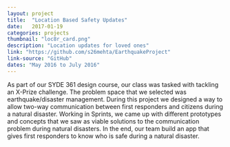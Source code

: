 ```yaml
---
layout: project
title:  "Location Based Safety Updates"
date:   2017-01-19
categories: projects
thumbnail: "loc8r_card.png"
description: "Location updates for loved ones"
link: "https://github.com/s26mehta/EarthquakeProject"
link-source: "GitHub"
dates: "May 2016 to July 2016"
---
```


As part of our SYDE 361 design course, our class was tasked with tackling an X-Prize challenge. The problem space that we selected was earthquake/disaster management. During this project we designed a way to allow two-way communication between first responders and citizens during a natural disaster. Working in Sprints, we came up with different prototypes and concepts that we saw as viable solutions to the communication problem during natural disasters. In the end, our team build an app that gives first responders to know who is safe during a natural disaster.

[gh]: https://github.com/s26mehta/EarthquakeProject
